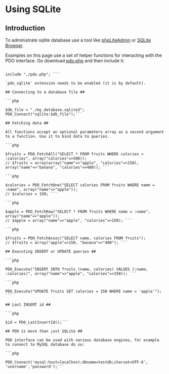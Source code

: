 # Using SQLite #

## Introduction ##

To administrate sqlite database use a tool like [phpLiteAdmin](https://code.google.com/p/phpliteadmin/) or [SQLite Browser](https://github.com/sqlitebrowser/sqlitebrowser).

Examples on this page use a set of helper functions for interacting with the PDO interface. Go download [pdo.php](https://code.google.com/p/phpdesktop/source/browse/var/pdo.php) and then include it:

```

include "./pdo.php"; ```

`pdo_sqlite` extension needs to be enabled (it is by default).

## Connecting to a database file ##

```php

$db_file = "./my_database.sqlite3";
PDO_Connect("sqlite:$db_file");```

## Fetching data ##

All functions accept an optional parameters array as a second argument to a function. Use it to bind data to queries.

```php

$fruits = PDO_FetchAll("SELECT * FROM fruits WHERE calories < :calories", array("calories"=>500));
// $fruits = array(array("name"=>"apple", "calories"=>150), array("name"=>"banana", "calories"=>400)); ```

```php

$calories = PDO_FetchOne("SELECT calories FROM fruits WHERE name = :name", array("name"=>"apple"));
// $calories = 150; ```

```php

$apple = PDO_FetchRow("SELECT * FROM fruits WHERE name = :name", array("name"=>"apple"));
// $apple = array("name"=>"apple", "calories"=>150); ```

```php

$fruits = PDO_FetchAssoc("SELECT name, calories FROM fruits");
// $fruits = array("apple"=>150, "banana"=>"400"); ```

## Executing INSERT or UPDATE queries ##

```php

PDO_Execute("INSERT INTO fruits (name, calories) VALUES (:name, :calories)", array("name"=>"apple", "calories"=>150)); ```

```php

PDO_Execute("UPDATE fruits SET calories = 150 WHERE name = 'apple'");  ```

## Last INSERT id ##

```php

$id = PDO_LastInsertId();```

## PDO is more than just SQLite ##

PDO interface can be used with various database engines, for example to connect to MySQL database do so:

```php

PDO_Connect('mysql:host=localhost;dbname=testdb;charset=UTF-8', 'username','password');```
